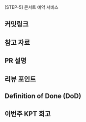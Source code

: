 [STEP-5] 콘서트 예약 서비스

## 커밋링크

## 참고 자료
<!--
  (Optional: 참고 자료가 없는 작업 - 단순 버그 픽스 등 의 경우엔 해당 란을 제거해주세요 !)
  작업에 대한 참고자료(PR, 피그마, 슬랙 등)가 있는 경우 링크를 참고 자료에 같이 추가해주세요.
  히스토리나 정책, 특정 기술 등에 대한 이해가 필요한 작업일 때 참고자료가 있다면 리뷰어에게 큰 도움이 됩니다!
-->

## PR 설명
<!-- 해당 PR이 왜 발생했고, 어떤부분에 대한 작업인지 작성해주세요. -->

## 리뷰 포인트
<!-- 
    리뷰어가 함께 고민해주었으면 하는 내용을 간략하게 기재해주세요.
    커밋 링크가 포함되면, 더욱이 효과적일 거예요! 
-->

## Definition of Done (DoD)
<!--
    DOD 란 해당 작업을 완료했다고 간주하기 위해 충족해야 하는 기준을 의미합니다.
    어떤 기능을 위해 어떤 요구사항을 만족하였으며, 어떤 테스트를 수행했는지 등을 명확하게 체크리스트로 기재해 주세요.
    리뷰어 입장에서, 모든 맥락을 파악하기 이전에 작업의 성숙도/완성도를 파악하는 데에 도움이 됩니다.
    만약 계획되거나 연관 작업이나 파생 작업이 존재하는데, 이후로 미뤄지는 경우 TODO -, 사유와 함께 적어주세요.

    ex:
    - [x] 상품 도메인 모델 구조 설계 완료 ( [정책 참고자료](관련 문서 링크) )
    - [x] 상품 재고 차감 로직 유닛/통합 테스트 완료
    - [ ] TODO - 상품 주문 로직 개발 ( 정책 미수립으로 인해 후속 작업에서 진행 )
-->

## 이번주 KPT 회고